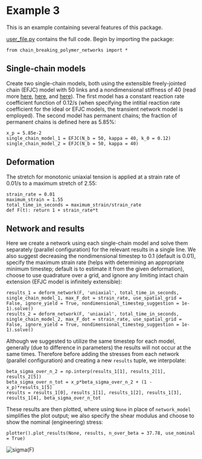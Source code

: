 # Example 3

This is an example containing several features of this package.

[user_file.py](user_file.py) contains the full code. Begin by importing the package:

	from chain_breaking_polymer_networks import *
	
## Single-chain models

Create two single-chain models, both using the extensible freely-jointed chain (EFJC) model with 50 links and a nondimensional stiffness of 40 (read more [here](https://dx.doi.org/10.1016/j.physa.2019.121929), [here](https://dx.doi.org/10.1103/PhysRevE.102.012501), and [here](https://arxiv.org/abs/2104.08866)). The first model has a constant reaction rate coefficient function of 0.12/s (when specifying the intitial reaction rate coefficient for the ideal or EFJC models, the transient network model is employed). The second model has permanent chains; the fraction of permanent chains is defined here as 5.85%:

	x_p = 5.85e-2
	single_chain_model_1 = EFJC(N_b = 50, kappa = 40, k_0 = 0.12)
	single_chain_model_2 = EFJC(N_b = 50, kappa = 40)

## Deformation

The stretch for monotonic uniaxial tension is applied at a strain rate of 0.01/s to a maximum stretch of 2.55:

	strain_rate = 0.01
	maximum_strain = 1.55
	total_time_in_seconds = maximum_strain/strain_rate
	def F(t): return 1 + strain_rate*t
	
## Network and results

Here we create a network using each single-chain model and solve them separately (parallel configuration) for the relevant results in a single line. We also suggest decreasing the nondimensional timestep to 0.1 (default is 0.01), specify the maximum strain rate (helps with determining an appropriate minimum timestep; default is to estimate it from the given deformation), choose to use quadrature over a grid, and ignore any limiting intact chain extension (EFJC model is infinitely extensible):

	results_1 = deform_network(F, 'uniaxial', total_time_in_seconds, single_chain_model_1, max_F_dot = strain_rate, use_spatial_grid = False, ignore_yield = True, nondimensional_timestep_suggestion = 1e-1).solve()
	results_2 = deform_network(F, 'uniaxial', total_time_in_seconds, single_chain_model_2, max_F_dot = strain_rate, use_spatial_grid = False, ignore_yield = True, nondimensional_timestep_suggestion = 1e-1).solve()
	
Although we suggested to utilize the same timestep for each model, generally (due to difference in parameters) the results will not occur at the same times. Therefore before adding the stresses from each network (parallel configuration) and creating a new `results` tuple, we interpolate:

	beta_sigma_over_n_2 = np.interp(results_1[1], results_2[1], results_2[5])
	beta_sigma_over_n_tot = x_p*beta_sigma_over_n_2 + (1 - x_p)*results_1[5]
	results = results_1[0], results_1[1], results_1[2], results_1[3], results_1[4], beta_sigma_over_n_tot

These results are then plotted, where using `None` in place of `network_model` simplifies the plot output; we also specify the shear modulus and choose to show the nominal (engineering) stress:

	plotter().plot_results(None, results, n_over_beta = 37.78, use_nominal = True)

![sigma(F)](https://github.com/mbuche/chain_breaking_polymer_networks/blob/main/examples/example_3/sigma(F).png)
